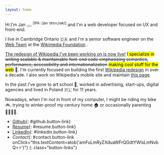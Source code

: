 ```yaml
---
layout: home
---
```


<span class="small-cap">Hi</span> I'm Jan <button aria-label="pronunciation" id="pronounce-button"><span id="pronounce-indicator" class="play"></span></button> <sup>[IPA: /jan ˈdrɛv.ɲak/]</sup> and
I'm a web developer focused on UX and front-end.
<audio id="pronounce-audio" src="./assets/audio/jan_drewniak.m4a"></audio>

I live in Cambridge Ontario 🇨🇦 and I'm a senior software engineer on the [Web Team](https://www.mediawiki.org/wiki/Reading/Web) at the [Wikimedia Foundation](https://wikimediafoundation.org/) <i class="wikipedia-icon"></i>.

<span class="starburst">[The redesign of Wikipedia I've been working on is now live!](https://wikimediafoundation.org/news/2023/01/18/wikipedia-gets-a-fresh-new-look-first-desktop-update-in-a-decade-puts-usability-at-the-forefront//)</span>
<mark>I specialize in</mark> ~~writing scalable & maintainable font-end code emphasizing semantics, performance, accessibility and internationalization~~ <mark>making cool stuff for the web</mark> 👾.
I'm currently focused on building the first [Wikipedia redesign](https://www.mediawiki.org/wiki/Reading/Web/Desktop_Improvements) in over a decade. I also work on Wikipedia's mobile site and maintain [this page](https://www.wikipedia.org).



In the past I've gone to art school 🎨, worked in advertising, start-ups, digital agencies and lived in Poland 🇵🇱 for 11 years.

Nowadays, when I'm *not* in front of my computer, I might be riding my bike 🚲, trying to winter-proof my century home 🏠 or occasionally parenting 👨‍👩‍👧‍👧.


* [Github](https://github.com/jandre3000){: #github.button-link}
* [Resume](./resume){: #resume.button-link}
* [LinkedIn](https://www.linkedin.com/in/jandrewniak){: #linkedin.button-link}
* *Contact*{: #contact.button-link onClick="this.textContent=atob('amFuLmRyZXduaWFrQGdtYWlsLmNvbQ==')"}
{: class="button-links"}

<div class="portrait"></div>
